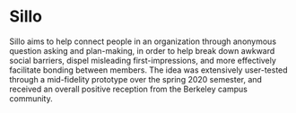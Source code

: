 # Sillo

Sillo aims to help connect people in an organization through anonymous question asking and plan-making, in order to help break down awkward social barriers, dispel misleading first-impressions, and more effectively facilitate bonding between members. The idea was extensively user-tested through a mid-fidelity prototype over the spring 2020 semester, and received an overall positive reception from the Berkeley campus community. 

